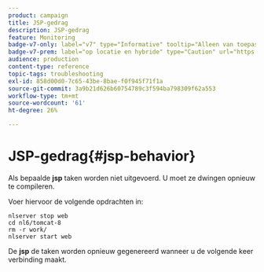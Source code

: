 ```yaml
---
product: campaign
title: JSP-gedrag
description: JSP-gedrag
feature: Monitoring
badge-v7-only: label="v7" type="Informative" tooltip="Alleen van toepassing op Campaign Classic v7"
badge-v7-prem: label="op locatie en hybride" type="Caution" url="https://experienceleague.adobe.com/docs/campaign-classic/using/installing-campaign-classic/architecture-and-hosting-models/hosting-models-lp/hosting-models.html?lang=nl" tooltip="Alleen van toepassing op on-premise en hybride implementaties"
audience: production
content-type: reference
topic-tags: troubleshooting
exl-id: 858d00d0-7c65-43be-8bae-f0f945f71f1a
source-git-commit: 3a9b21d626b60754789c3f594ba798309f62a553
workflow-type: tm+mt
source-wordcount: '61'
ht-degree: 26%

---
```


# JSP-gedrag{#jsp-behavior}



Als bepaalde **jsp** taken worden niet uitgevoerd. U moet ze dwingen opnieuw te compileren.

Voer hiervoor de volgende opdrachten in:

```
nlserver stop web
cd nl6/tomcat-8
rm -r work/
nlserver start web
```

De **jsp** de taken worden opnieuw gegenereerd wanneer u de volgende keer verbinding maakt.
